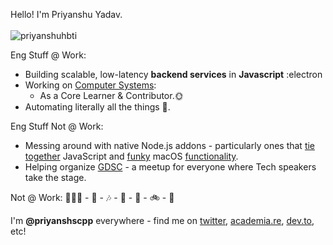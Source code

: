 

Hello! I'm Priyanshu Yadav. <br><br> <img src="https://komarev.com/ghpvc/?username=priyanshuhbti&label=Profile%20views&color=0e75b6&style=flat" alt="priyanshuhbti" /> 

Eng Stuff @ Work:

* Building scalable, low-latency **backend services** in **Javascript** :electron
* Working on [Computer Systems](https://github.com/nodejs/node):
  * As a Core Learner & Contributor.🌞
* Automating literally all the things 🤖.

Eng Stuff Not @ Work:

* Messing around with native Node.js addons - particularly ones that [tie together](https://github.com/codebytere/node-mac-permissions) JavaScript and [funky](https://github.com/codebytere/node-mac-contacts) macOS [functionality](https://github.com/codebytere/node-mac-userdefaults).
* Helping organize [GDSC](https://queerjs.com/) - a meetup for everyone where Tech speakers take the stage.

Not @ Work: 🏃🏻‍♀️ - :book: - 🎶 - 🏁 - 🌁 - 🚲 - 🌿

I'm  **@priyanshscpp** everywhere - find me on [twitter](https://twitter.com/priyanshscpp), [academia.re](http://academia.re), [dev.to](https://dev.to/priayanshscpp), etc!
